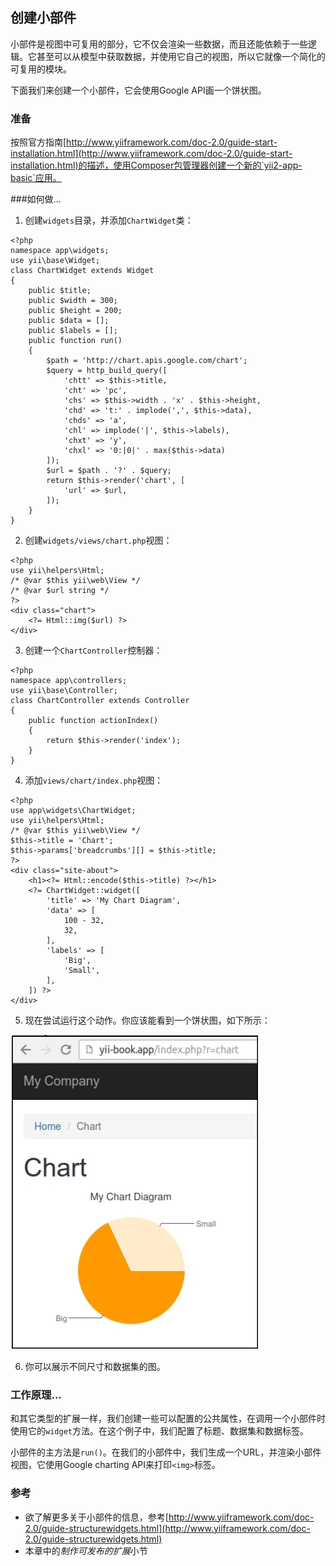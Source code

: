 ## 创建小部件

小部件是视图中可复用的部分，它不仅会渲染一些数据，而且还能依赖于一些逻辑。它甚至可以从模型中获取数据，并使用它自己的视图，所以它就像一个简化的可复用的模块。

下面我们来创建一个小部件，它会使用Google API画一个饼状图。

### 准备

按照官方指南[http://www.yiiframework.com/doc-2.0/guide-start-installation.html](http://www.yiiframework.com/doc-2.0/guide-start-installation.html)的描述，使用Composer包管理器创建一个新的`yii2-app-basic`应用。

###如何做...

1. 创建`widgets`目录，并添加`ChartWidget`类：

```
<?php
namespace app\widgets;
use yii\base\Widget;
class ChartWidget extends Widget
{
    public $title;
    public $width = 300;
    public $height = 200;
    public $data = [];
    public $labels = [];
    public function run()
    {
        $path = 'http://chart.apis.google.com/chart';
        $query = http_build_query([
            'chtt' => $this->title,
            'cht' => 'pc',
            'chs' => $this->width . 'x' . $this->height,
            'chd' => 't:' . implode(',', $this->data),
            'chds' => 'a',
            'chl' => implode('|', $this->labels),
            'chxt' => 'y',
            'chxl' => '0:|0|' . max($this->data)
        ]);
        $url = $path . '?' . $query;
        return $this->render('chart', [
            'url' => $url,
        ]);
    }
}
```

2. 创建`widgets/views/chart.php`视图：

```
<?php
use yii\helpers\Html;
/* @var $this yii\web\View */
/* @var $url string */
?>
<div class="chart">
    <?= Html::img($url) ?>
</div>
```

3. 创建一个`ChartController`控制器：

```
<?php
namespace app\controllers;
use yii\base\Controller;
class ChartController extends Controller
{
    public function actionIndex()
    {
        return $this->render('index');
    }
}
```

4. 添加`views/chart/index.php`视图：

```
<?php
use app\widgets\ChartWidget;
use yii\helpers\Html;
/* @var $this yii\web\View */
$this->title = 'Chart';
$this->params['breadcrumbs'][] = $this->title;
?>
<div class="site-about">
    <h1><?= Html::encode($this->title) ?></h1>
    <?= ChartWidget::widget([
        'title' => 'My Chart Diagram',
        'data' => [
            100 - 32,
            32,
        ],
        'labels' => [
            'Big',
            'Small',
        ],
    ]) ?>
</div>
```

5. 现在尝试运行这个动作。你应该能看到一个饼状图，如下所示：

![](../images/804.png)

6. 你可以展示不同尺寸和数据集的图。

### 工作原理...

和其它类型的扩展一样，我们创建一些可以配置的公共属性，在调用一个小部件时使用它的`widget`方法。在这个例子中，我们配置了标题、数据集和数据标签。

小部件的主方法是`run()`。在我们的小部件中，我们生成一个URL，并渲染小部件视图，它使用Google charting API来打印`<img>`标签。

### 参考

- 欲了解更多关于小部件的信息，参考[http://www.yiiframework.com/doc-2.0/guide-structurewidgets.html](http://www.yiiframework.com/doc-2.0/guide-structurewidgets.html)
- 本章中的*制作可发布的扩展*小节